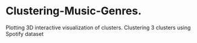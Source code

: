 # Clustering-Music-Genres.
Plotting 3D interactive visualization of clusters. Clustering 3 clusters using Spotify dataset 
